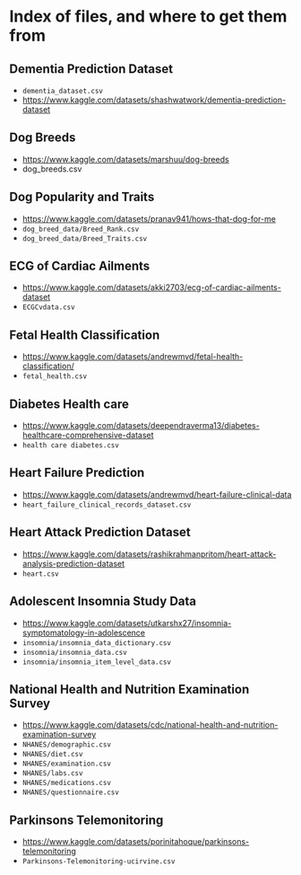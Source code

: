 # Index of files, and where to get them from

## Dementia Prediction Dataset

- `dementia_dataset.csv`
- https://www.kaggle.com/datasets/shashwatwork/dementia-prediction-dataset

## Dog Breeds
- https://www.kaggle.com/datasets/marshuu/dog-breeds
- dog_breeds.csv

## Dog Popularity and Traits
- https://www.kaggle.com/datasets/pranav941/hows-that-dog-for-me
- `dog_breed_data/Breed_Rank.csv`
- `dog_breed_data/Breed_Traits.csv`

## ECG of Cardiac Ailments

- https://www.kaggle.com/datasets/akki2703/ecg-of-cardiac-ailments-dataset
- `ECGCvdata.csv`

## Fetal Health Classification

- https://www.kaggle.com/datasets/andrewmvd/fetal-health-classification/
- `fetal_health.csv`

## Diabetes Health care

- https://www.kaggle.com/datasets/deependraverma13/diabetes-healthcare-comprehensive-dataset
- `health care diabetes.csv`

## Heart Failure Prediction

- https://www.kaggle.com/datasets/andrewmvd/heart-failure-clinical-data
- `heart_failure_clinical_records_dataset.csv`

## Heart Attack Prediction Dataset

- https://www.kaggle.com/datasets/rashikrahmanpritom/heart-attack-analysis-prediction-dataset
- `heart.csv`

## Adolescent Insomnia Study Data

- https://www.kaggle.com/datasets/utkarshx27/insomnia-symptomatology-in-adolescence
- `insomnia/insomnia_data_dictionary.csv`
- `insomnia/insomnia_data.csv`
- `insomnia/insomnia_item_level_data.csv`

## National Health and Nutrition Examination Survey
- https://www.kaggle.com/datasets/cdc/national-health-and-nutrition-examination-survey
- `NHANES/demographic.csv`
- `NHANES/diet.csv`
- `NHANES/examination.csv`
- `NHANES/labs.csv`
- `NHANES/medications.csv`
- `NHANES/questionnaire.csv`

## Parkinsons Telemonitoring
- https://www.kaggle.com/datasets/porinitahoque/parkinsons-telemonitoring
- `Parkinsons-Telemonitoring-ucirvine.csv`

